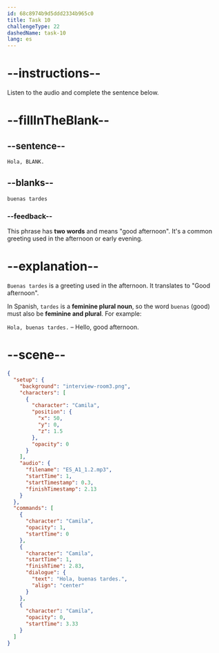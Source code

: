 ```yaml
---
id: 68c8974b9d5ddd2334b965c0
title: Task 10
challengeType: 22
dashedName: task-10
lang: es
---
```

<!-- (Audio) Camila: Hola, buenas tardes -->

# --instructions--

Listen to the audio and complete the sentence below.

# --fillInTheBlank--

## --sentence--

`Hola, BLANK.`

## --blanks--

`buenas tardes`

### --feedback--

This phrase has **two words** and means "good afternoon". It's a common greeting used in the afternoon or early evening.

# --explanation--

`Buenas tardes` is a greeting used in the afternoon. It translates to "Good afternoon".

In Spanish, `tardes` is a **feminine plural noun**, so the word `buenas` (good) must also be **feminine and plural**. For example:  

`Hola, buenas tardes.` – Hello, good afternoon.

# --scene--

```json
{
  "setup": {
    "background": "interview-room3.png",
    "characters": [
      {
        "character": "Camila",
        "position": {
          "x": 50,
          "y": 0,
          "z": 1.5
        },
        "opacity": 0
      }
    ],
    "audio": {
      "filename": "ES_A1_1.2.mp3",
      "startTime": 1,
      "startTimestamp": 0.3,
      "finishTimestamp": 2.13
    }
  },
  "commands": [
    {
      "character": "Camila",
      "opacity": 1,
      "startTime": 0
    },
    {
      "character": "Camila",
      "startTime": 1,
      "finishTime": 2.83,
      "dialogue": {
        "text": "Hola, buenas tardes.",
        "align": "center"
      }
    },
    {
      "character": "Camila",
      "opacity": 0,
      "startTime": 3.33
    }
  ]
}
```

